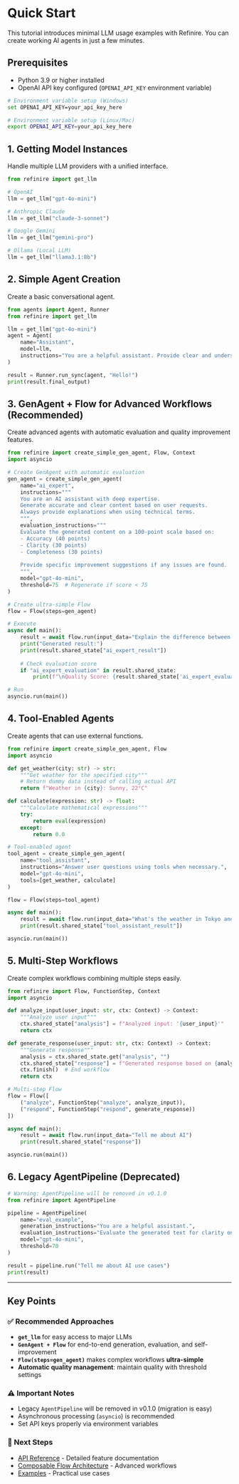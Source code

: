 # Quick Start

This tutorial introduces minimal LLM usage examples with Refinire. You can create working AI agents in just a few minutes.

## Prerequisites

- Python 3.9 or higher installed
- OpenAI API key configured (`OPENAI_API_KEY` environment variable)

```bash
# Environment variable setup (Windows)
set OPENAI_API_KEY=your_api_key_here

# Environment variable setup (Linux/Mac)
export OPENAI_API_KEY=your_api_key_here
```

## 1. Getting Model Instances

Handle multiple LLM providers with a unified interface.

```python
from refinire import get_llm

# OpenAI
llm = get_llm("gpt-4o-mini")

# Anthropic Claude
llm = get_llm("claude-3-sonnet")

# Google Gemini
llm = get_llm("gemini-pro")

# Ollama (Local LLM)
llm = get_llm("llama3.1:8b")
```

## 2. Simple Agent Creation

Create a basic conversational agent.

```python
from agents import Agent, Runner
from refinire import get_llm

llm = get_llm("gpt-4o-mini")
agent = Agent(
    name="Assistant",
    model=llm,
    instructions="You are a helpful assistant. Provide clear and understandable responses."
)

result = Runner.run_sync(agent, "Hello!")
print(result.final_output)
```

## 3. GenAgent + Flow for Advanced Workflows (Recommended)

Create advanced agents with automatic evaluation and quality improvement features.

```python
from refinire import create_simple_gen_agent, Flow, Context
import asyncio

# Create GenAgent with automatic evaluation
gen_agent = create_simple_gen_agent(
    name="ai_expert",
    instructions="""
    You are an AI assistant with deep expertise.
    Generate accurate and clear content based on user requests.
    Always provide explanations when using technical terms.
    """,
    evaluation_instructions="""
    Evaluate the generated content on a 100-point scale based on:
    - Accuracy (40 points)
    - Clarity (30 points)
    - Completeness (30 points)
    
    Provide specific improvement suggestions if any issues are found.
    """,
    model="gpt-4o-mini",
    threshold=75  # Regenerate if score < 75
)

# Create ultra-simple Flow
flow = Flow(steps=gen_agent)

# Execute
async def main():
    result = await flow.run(input_data="Explain the difference between machine learning and deep learning")
    print("Generated result:")
    print(result.shared_state["ai_expert_result"])
    
    # Check evaluation score
    if "ai_expert_evaluation" in result.shared_state:
        print(f"\nQuality Score: {result.shared_state['ai_expert_evaluation']}")

# Run
asyncio.run(main())
```

## 4. Tool-Enabled Agents

Create agents that can use external functions.

```python
from refinire import create_simple_gen_agent, Flow
import asyncio

def get_weather(city: str) -> str:
    """Get weather for the specified city"""
    # Return dummy data instead of calling actual API
    return f"Weather in {city}: Sunny, 22°C"

def calculate(expression: str) -> float:
    """Calculate mathematical expressions"""
    try:
        return eval(expression)
    except:
        return 0.0

# Tool-enabled agent
tool_agent = create_simple_gen_agent(
    name="tool_assistant",
    instructions="Answer user questions using tools when necessary.",
    model="gpt-4o-mini",
    tools=[get_weather, calculate]
)

flow = Flow(steps=tool_agent)

async def main():
    result = await flow.run(input_data="What's the weather in Tokyo and what's 15 * 23?")
    print(result.shared_state["tool_assistant_result"])

asyncio.run(main())
```

## 5. Multi-Step Workflows

Create complex workflows combining multiple steps easily.

```python
from refinire import Flow, FunctionStep, Context
import asyncio

def analyze_input(user_input: str, ctx: Context) -> Context:
    """Analyze user input"""
    ctx.shared_state["analysis"] = f"Analyzed input: '{user_input}'"
    return ctx

def generate_response(user_input: str, ctx: Context) -> Context:
    """Generate response"""
    analysis = ctx.shared_state.get("analysis", "")
    ctx.shared_state["response"] = f"Generated response based on {analysis}"
    ctx.finish()  # End workflow
    return ctx

# Multi-step Flow
flow = Flow([
    ("analyze", FunctionStep("analyze", analyze_input)),
    ("respond", FunctionStep("respond", generate_response))
])

async def main():
    result = await flow.run(input_data="Tell me about AI")
    print(result.shared_state["response"])

asyncio.run(main())
```

## 6. Legacy AgentPipeline (Deprecated)

```python
# Warning: AgentPipeline will be removed in v0.1.0
from refinire import AgentPipeline

pipeline = AgentPipeline(
    name="eval_example",
    generation_instructions="You are a helpful assistant.",
    evaluation_instructions="Evaluate the generated text for clarity on a 100-point scale.",
    model="gpt-4o-mini",
    threshold=70
)

result = pipeline.run("Tell me about AI use cases")
print(result)
```

---

## Key Points

### ✅ Recommended Approaches
- **`get_llm`** for easy access to major LLMs
- **`GenAgent + Flow`** for end-to-end generation, evaluation, and self-improvement
- **`Flow(steps=gen_agent)`** makes complex workflows **ultra-simple**
- **Automatic quality management**: maintain quality with threshold settings

### ⚠️ Important Notes
- Legacy `AgentPipeline` will be removed in v0.1.0 (migration is easy)
- Asynchronous processing (`asyncio`) is recommended
- Set API keys properly via environment variables

### 🔗 Next Steps
- [API Reference](../api_reference.md) - Detailed feature documentation
- [Composable Flow Architecture](../composable-flow-architecture.md) - Advanced workflows
- [Examples](../../examples/) - Practical use cases